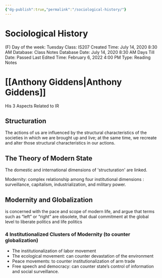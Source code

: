 ```yaml
---
{"dg-publish":true,"permalink":"/sociological-history/"}
---
```


# Sociological History

(F) Day of the week: Tuesday
Class: IS207
Created Time: July 14, 2020 8:30 AM
Database: Class Notes Database
Date: July 14, 2020 8:30 AM
Days Till Date: Passed
Last Edited Time: February 6, 2022 4:00 PM
Type: Reading Notes

# [[Anthony Giddens\|Anthony Giddens]]

His 3 Aspects Related to IR

## Structuration

The actions of us are influenced by the structural characteristics of the
societies in which we are brought up and live; at the same time, we recreate and alter those
structural characteristics in our actions.

## The Theory of Modern State

The domestic and international dimensions of 'structuration' are linked. 

Modernity: complex relationship among four institutional dimensions :
surveillance, capitalism, industrialization, and military power.

## Modernity and Globalization

is concerned with the pace and scope of modern life, and argue that
terms such as “left” or “right” are obsolete, that dual commitment at the global level to liberate politics and life politics

### 4 Institutionalized Clusters of Modernity (to counter globalization)

- The institutionalization of labor movement
- The ecological movement: can counter devastation of the environment
- Peace movements: to counter institutionalization of arm trade
- Free speech and democracy: can counter state’s control of information and social surveillance.
